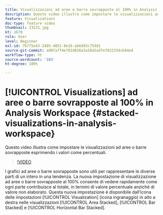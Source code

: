 ```yaml
---
title: Visualizzazioni ad aree o barre sovrapposte al 100% in Analysis Workspace
description: Questo video illustra come impostare le visualizzazioni ad aree o barre sovrapposte esprimendo i valori come percentuali.
feature: Visualizations
doc-type: feature video
thumbnail: 23131.jpg
kt: 1670
role: User
level: Beginner
exl-id: 7b775e43-2495-4851-8e16-ab6d93c75dd1
source-git-commit: ad0fa7f4e781d826a3a10a5ad7e7022334cb44e4
workflow-type: ht
source-wordcount: '103'
ht-degree: 100%

---
```


# [!UICONTROL Visualizations] ad aree o barre sovrapposte al 100% in Analysis Workspace {#stacked-visualizations-in-analysis-workspace}

Questo video illustra come impostare le visualizzazioni ad aree o barre sovrapposte esprimendo i valori come percentuali.

>[!VIDEO](https://video.tv.adobe.com/v/23131/?quality=12)

I grafici ad aree o barre sovrapposte sono utili per rappresentare le diverse parti di un intero in una tendenza. La nuova impostazione di visualizzazione ad aree o barre sovrapposte al 100% consente di vedere rapidamente come ogni parte contribuisce al totale, in termini di valore percentuale anziché di valore non elaborato. Questa nuova impostazione è disponibile dall’icona delle impostazioni [!UICONTROL Visualization] (icona ingranaggio) in alto a destra nelle visualizzazioni [!UICONTROL Area Stacked], [!UICONTROL Bar Stacked] e [!UICONTROL Horizontal Bar Stacked].

